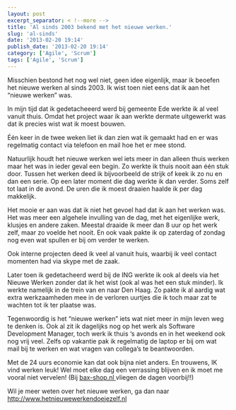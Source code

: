 ```yaml
---
layout: post
excerpt_separator: < !--more -->
title: 'Al sinds 2003 bekend met het nieuwe werken.'
slug: 'al-sinds'
date: '2013-02-20 19:14'
publish_date: '2013-02-20 19:14'
category: ['Agile', 'Scrum']
tags: ['Agile', 'Scrum']
---
```

Misschien bestond het nog wel niet, geen idee eigenlijk, maar ik beoefen het
nieuwe werken al sinds 2003. Ik wist toen niet eens dat ik aan het “nieuwe
werken” was.

In mijn tijd dat ik gedetacheeerd werd bij gemeente Ede werkte ik al veel
vanuit thuis. Omdat het project waar ik aan werkte dermate uitgewerkt was dat
ik precies wist wat ik moest bouwen.

Één keer in de twee weken liet ik dan zien wat ik gemaakt had en er was
regelmatig contact via telefoon en mail hoe het er mee stond.

Natuurlijk houdt het nieuwe werken wel iets meer in dan alleen thuis werken
maar het was in ieder geval een begin. Zo werkte ik thuis nooit aan één stuk
door. Tussen het werken deed ik bijvoorbeeld de strijk of keek ik zo nu en dan
een serie. Op een later moment die dag werkte ik dan verder. Soms zelf tot
laat in de avond. De uren die ik moest draaien haalde ik per dag makkelijk.

Het mooie er aan was dat ik niet het gevoel had dat ik aan het werken was. Het
was meer een algehele invulling van de dag, met het eigenlijke werk, klusjes
en andere zaken. Meestal draaide ik meer dan 8 uur op het werk zelf, maar zo
voelde het nooit. En ook vaak pakte ik op zaterdag of zondag nog even wat
spullen er bij om verder te werken.

Ook interne projecten deed ik veel al vanuit huis, waarbij ik veel contact
momenten had via skype met de zaak.

Later toen ik gedetacheerd werd bij de ING werkte ik ook al deels via het
Nieuwe Werken zonder dat ik het wist (ook al was het een stuk minder). Ik
werkte namelijk in de trein van en naar Den Haag. Zo pakte ik al aardig wat
extra werkzaamheden mee in de verloren uurtjes die ik toch maar zat te wachten
tot ik ter plaatse was.

Tegenwoordig is het “nieuwe werken” iets wat niet meer in mijn leven weg te
denken is. Ook al zit ik dagelijks nog op het werk als Software Development
Manager, toch werk ik thuis ‘s avonds en in het weekend ook nog vrij veel.
Zelfs op vakantie pak ik regelmatig de laptop er bij om wat mail bij te werken
en wat vragen van collega’s te beantwoorden.

Met de 24 uurs economie kan dat ook bijna niet anders. En trouwens, IK vind
werken leuk! Wel moet elke dag een verrassing blijven en ik moet me vooral
niet vervelen! (Bij [bax-shop.nl ](http://www.bax-shop.nl/)vliegen de dagen
voorbij!!)

Wil je meer weten over het nieuwe werken, ga dan naar
<http://www.hetnieuwewerkendoejezelf.nl>

